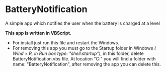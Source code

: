 # BatteryNotification
A simple app which notifies the user when the battery is charged at a level


<b>This app is written in VBScript.</b>
- For install just run this file and restart the Windows.
- For removing this app you must go to the Startup folder in Windows <i>( Wind + R, in Run box type: "shell:startup")</i>, in this folder, delete BatteryNotification.vbs file. At location "C:\" you will find a folder with name: "BatteryNotification", after removing the app you can delete this.
